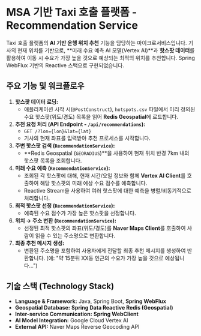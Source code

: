 # MSA 기반 Taxi 호출 플랫폼 - Recommendation Service

Taxi 호출 플랫폼의 **AI 기반 운행 위치 추천** 기능을 담당하는 마이크로서비스입니다. 기사의 현재 위치를 기반으로, **미래 수요 예측 AI 모델(Vertex AI)**과 **핫스팟 데이터**를 활용하여 이동 시 수요가 가장 높을 것으로 예상되는 최적의 위치를 추천합니다. Spring WebFlux 기반의 Reactive 스택으로 구현되었습니다. 

## 주요 기능 및 워크플로우

1.  **핫스팟 데이터 로딩:**
    * 애플리케이션 시작 시(`@PostConstruct`), `hotspots.csv` 파일에서 미리 정의된 수요 핫스팟(위도/경도) 목록을 읽어 **Redis Geospatial**에 로드합니다.
2.  **추천 요청 처리 (API Endpoint - `/api/recommendations`):**
    * `GET /?lon={lon}&lat={lat}`
    * 기사의 현재 좌표를 입력받아 추천 프로세스를 시작합니다.
3.  **주변 핫스팟 검색 (`RecommendationService`):**
    * **Redis Geospatial (`GEORADIUS`)**을 사용하여 현재 위치 반경 7km 내의 핫스팟 목록을 조회합니다.
4.  **미래 수요 예측 (`RecommendationService`):**
    * 조회된 각 핫스팟에 대해, 현재 시간/요일 정보와 함께 **Vertex AI Client**를 호출하여 해당 핫스팟의 미래 예상 수요 점수를 예측합니다.
    * Reactive Stream을 사용하여 여러 핫스팟에 대한 예측을 병렬/비동기적으로 처리합니다.
5.  **최적 핫스팟 선정 (`RecommendationService`):**
    * 예측된 수요 점수가 가장 높은 핫스팟을 선정합니다.
6.  **위치 → 주소 변환 (`RecommendationService`):**
    * 선정된 최적 핫스팟의 좌표(위도/경도)를 **Naver Maps Client**를 호출하여 사람이 읽을 수 있는 주소명으로 변환합니다.
7.  **최종 추천 메시지 생성:**
    * 변환된 주소명을 포함하여 사용자에게 전달할 최종 추천 메시지를 생성하여 반환합니다. (예: "약 15분뒤 XX동 인근의 수요가 가장 높을 것으로 예상됩니다...")

## 기술 스택 (Technology Stack)

* **Language & Framework:** Java, Spring Boot, **Spring WebFlux**
* **Geospatial Database:** **Spring Data Reactive Redis (Geospatial)**
* **Inter-service Communication:** **Spring WebClient**
* **AI Model Integration:** Google Cloud Vertex AI
* **External API:** Naver Maps Reverse Geocoding API

